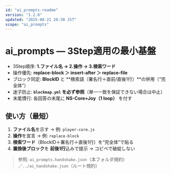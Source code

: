 ```yaml
---
id: "ai_prompts-readme"
version: "1.2.0"
updated: "2025-08-21 20:30 JST"
scope: "ai_prompts"
---
```


# ai_prompts — 3Step適用の最小基盤
- 3Step順序: **1.ファイル名 → 2.操作 → 3.検索ワード**
- 操作優先: **replace-block ＞ insert-after ＞ replace-file**
- ブロック同定: **BlockID** と **検索語（署名行＋直前/直後1行）**の併用（“完全体”）
- 迷子防止: **`blockmap.yml` を必ず参照**（単一一致を保証できない場合は中止）
- 末尾慣行: 各回答の末尾に **NS-Core+Joy（1 loop）** を付す

## 使い方（最短）
1. **ファイル名**を示す → 例: `player-core.js`  
2. **操作**を宣言 → 例: `replace-block`  
3. **検索ワード**（BlockID＋署名行＋直後1行）を“完全体”で貼る  
4. **置換後ブロック**を **前後1行**込みで提示 → コピペで破綻しない

> 参照: `ai_prompts.handshake.json`（本フォルダ規約）／`../ai_handshake.json`（ルート規約）